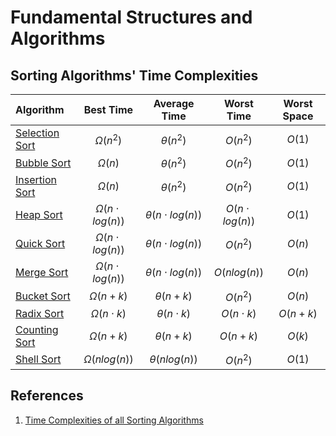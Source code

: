 
# Fundamental Structures and Algorithms


## Sorting Algorithms' Time Complexities


| Algorithm                                        | Best Time       | Average Time | Worst Time      | Worst Space |
|:-------------------------------------------------|:---------------:|:------------:|:---------------:|:-----------:|
| [Selection Sort](https://youtu.be/xWBP4lzkoyM)	| $Ω(n^2)$        | $θ(n^2)$     | $O(n^2)$        |	$O(1)$     |
| [Bubble Sort](https://youtu.be/nmhjrI-aW5o)	   | $Ω(n)$          | $θ(n^2)$	   | $O(n^2)$        |	$O(1)$     |
| [Insertion Sort](https://youtu.be/OGzPmgsI-pQ)   | $Ω(n)$	         | $θ(n^2)$     | $O(n^2)$        |	$O(1)$     |
| [Heap Sort](https://youtu.be/MtQL_ll5KhQ)	      | $Ω(n \cdot log(n))$	| $θ(n \cdot log(n))$| $O(n  \cdot log(n))$   |	$O(1)$     |
| [Quick Sort](https://youtu.be/PgBzjlCcFvc)       | $Ω(n \cdot log(n))$	| $θ(n \cdot log(n))$| $O(n^2)$        |	$O(n)$     |
| [Merge Sort](https://youtu.be/JSceec-wEyw)       | $Ω(n \cdot log(n))$	| $θ(n \cdot log(n))$| $O(n log(n))$   |	$O(n)$     |
| [Bucket Sort](https://youtu.be/VuXbEb5ywrU)      | $Ω(n +k)$       | $θ(n +k)$    | $O(n^2)$        |	$O(n)$     |
| [Radix Sort](https://youtu.be/nu4gDuFabIM)       | $Ω(n \cdot k)$  |$θ(n \cdot k)$| $O(n \cdot k)$  |	$O(n + k)$ |
| [Counting Sort](https://youtu.be/7zuGmKfUt7s)    | $Ω(n + k)$	   | $θ(n +k)$    | $O(n +k)$       |	$O(k)$     |
| [Shell Sort](https://youtu.be/SHcPqUe2GZM)       | $Ω(n log(n))$	| $θ(n log(n))$| $O(n^2)$        |	$O(1)$     |

## References

1. [Time Complexities of all Sorting Algorithms](https://www.geeksforgeeks.org/time-complexities-of-all-sorting-algorithms/)